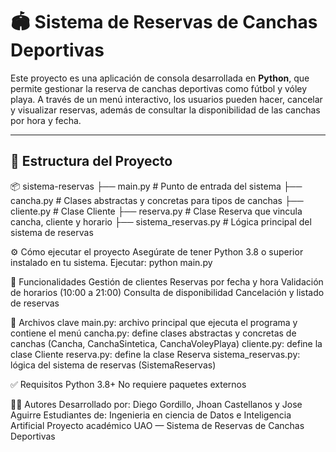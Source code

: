 # 🏟️ Sistema de Reservas de Canchas Deportivas

Este proyecto es una aplicación de consola desarrollada en **Python**, que permite gestionar la reserva de canchas deportivas como fútbol y vóley playa. A través de un menú interactivo, los usuarios pueden hacer, cancelar y visualizar reservas, además de consultar la disponibilidad de las canchas por hora y fecha.

---

## 📁 Estructura del Proyecto

📦 sistema-reservas
├── main.py                 # Punto de entrada del sistema
├── cancha.py               # Clases abstractas y concretas para tipos de canchas
├── cliente.py              # Clase Cliente
├── reserva.py              # Clase Reserva que vincula cancha, cliente y horario
├── sistema_reservas.py     # Lógica principal del sistema de reservas

⚙️ Cómo ejecutar el proyecto
Asegúrate de tener Python 3.8 o superior instalado en tu sistema.
Ejecutar:
python main.py

📌 Funcionalidades
Gestión de clientes
Reservas por fecha y hora
Validación de horarios (10:00 a 21:00)
Consulta de disponibilidad
Cancelación y listado de reservas

🧠 Archivos clave
main.py: archivo principal que ejecuta el programa y contiene el menú
cancha.py: define clases abstractas y concretas de canchas (Cancha, CanchaSintetica, CanchaVoleyPlaya)
cliente.py: define la clase Cliente
reserva.py: define la clase Reserva
sistema_reservas.py: lógica del sistema de reservas (SistemaReservas)

✅ Requisitos
Python 3.8+
No requiere paquetes externos

👨‍💻 Autores
Desarrollado por: Diego Gordillo, Jhoan Castellanos y Jose Aguirre
Estudiantes de: Ingenieria en ciencia de Datos e Inteligencia Artificial
Proyecto académico UAO — Sistema de Reservas de Canchas Deportivas



